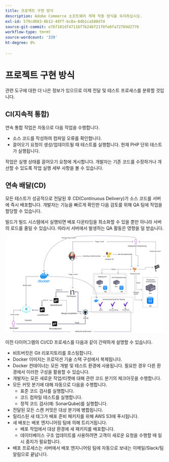 ```yaml
---
title: 프로젝트 구현 방식
description: Adobe Commerce 소프트웨어 게재 작동 방식을 숙지하십시오.
exl-id: 579cd083-8b12-49ff-bc8a-8db1ca588d74
source-git-commit: e76f101df47116f7b246f21f0fe0fa72769d2776
workflow-type: tm+mt
source-wordcount: '339'
ht-degree: 0%

---
```


# 프로젝트 구현 방식

관련 도구에 대한 더 나은 정보가 있으므로 이제 전달 및 테스트 프로세스를 분류할 것입니다.

## CI(지속적 통합)

연속 통합 작업은 자동으로 다음 작업을 수행합니다.

- 소스 코드를 작성하여 컴파일 오류를 확인합니다.
- 끌어오기 요청이 생성/업데이트될 때 테스트를 실행합니다. 현재 PHP 단위 테스트가 실행됩니다.

작업은 실행 상태를 끌어오기 요청에 게시합니다. 개발자는 기존 코드를 수정하거나 개선할 수 있도록 작업 실행 세부 사항을 볼 수 있습니다.

## 연속 배달(CD)

모든 테스트가 성공적으로 전달된 후 CD(Continuous Delivery)가 소스 코드를 서버에 즉시 배포합니다. 개발자는 기능을 빠르게 확인한 다음 검토를 위해 QA 팀에 작업을 할당할 수 있습니다.

빌드가 빌드 시스템에서 실행되면 배포 다운타임을 최소화할 수 있을 뿐만 아니라 서버의 로드를 줄일 수 있습니다. 따라서 서버에서 발생하는 QA 활동은 영향을 덜 받습니다.

![연속 게재 인포그래픽](../../assets/playbooks/cicd.svg)

이전 다이어그램의 CI/CD 프로세스를 다음과 같이 간략하게 설명할 수 있습니다.

- 비트버킷은 Git 리포지토리를 호스팅합니다.
- Docker 이미지는 프로덕션 기술 스택 구성에서 복제됩니다.
- Docker 컨테이너는 모든 개발 및 테스트 환경에 사용됩니다. 필요한 경우 다른 환경에서 이러한 구성을 활용할 수 있습니다.
- 개발자는 모든 새로운 작업/티켓에 대해 관련 코드 분기의 체크아웃을 수행합니다.
- 모든 커밋 분기에 대해 자동으로 다음을 수행합니다.
   - 표준 코드 검사를 실행합니다.
   - 코드 컴파일 테스트를 실행합니다.
   - 정적 코드 검사(예: SonarQube)를 실행합니다.
- 전달된 모든 스캔 커밋은 대상 분기에 병합됩니다.
- 릴리스된 새 태그가 배포 준비 패키지를 위해 AWS S3에 푸시됩니다.
- 새 배포는 배포 엔지니어링 팀에 의해 트리거됩니다.
   - 배포 작업에서 대상 환경에 새 패키지를 배포합니다.
   - 데이터베이스 구조 업데이트를 사용하려면 고객이 새로운 요청을 수행할 때 일시 중지가 필요합니다.
- 배포 프로세스는 서버에서 배포 엔지니어링 팀에 자동으로 보내는 이메일/Slack/팀 알림으로 끝납니다.
